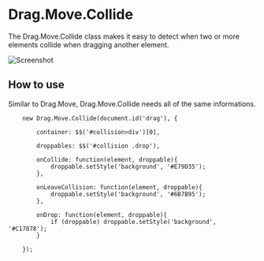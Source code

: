 Drag.Move.Collide
===========

The Drag.Move.Collide class makes it easy to detect when two or more elements collide when dragging another element.

![Screenshot](https://github.com/jnbdz/Drag.Move.Collide/raw/master/drag.move.collide.png)

How to use
----------

Similar to Drag.Move, Drag.Move.Collide needs all of the same informations.

        new Drag.Move.Collide(document.id('drag'), {

            container: $$('#collision>div')[0],

            droppables: $$('#collision .drop'),

            onCollide: function(element, droppable){
                droppable.setStyle('background', '#E79D35');
            },

            onLeaveCollision: function(element, droppable){
                droppable.setStyle('background', '#6B7B95');
            },

            onDrop: function(element, droppable){
                if (droppable) droppable.setStyle('background', '#C17878');
            }

        });